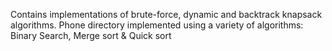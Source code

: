 Contains implementations of brute-force, dynamic and backtrack knapsack algorithms.
Phone directory implemented using a variety of algorithms: Binary Search, Merge sort & Quick sort
